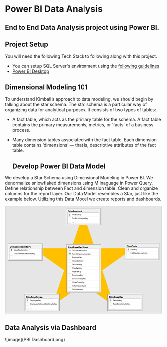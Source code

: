 # Power BI Data Analysis
## End to End Data Analysis project using Power BI.

## Project Setup
You will need the following Tech Stack to following along with this project. 

- You can setup SQL Server's environment using the [following guidelines](https://www.youtube.com/watch?v=e5mvoKuV3xs&t=6s)
- [Power BI Desktop](https://powerbi.microsoft.com/en-us/downloads/)

## Dimensional Modeling 101
To understand Kimball’s approach to data modeling, we should begin by talking about the star schema. The star schema is a particular way of organizing data for analytical purposes. It consists of two types of tables:
- A fact table, which acts as the primary table for the schema. A fact table contains the primary measurements, metrics, or ‘facts’ of a business process.
- Many dimension tables associated with the fact table. Each dimension table contains ‘dimensions’ — that is, descriptive attributes of the fact table.

  ## Develop Power BI Data Model
We develop a Star Schema using Dimensional Modeling in Power BI. We denormalize snlowflaked dimensions using M lnaguage in Power Query. Define relationship between Fact and dimension table. Clean and organize columns for the report layer. Our Data Model resembles a Star, just like the example below. Utilizing this Data Model we create reports and dashboards.

   ![image](star-schema-example1.png)

## Data Analysis via Dashboard

![image](PBI Dashboard.png)
